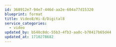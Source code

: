 ```yaml
---
id: 368912e7-94e7-446d-aa2e-604a77d15320
blueprint: format
title: Video8/Hi-8/Digital8
service_categories:
  - video
updated_by: b548c8dc-55b3-4fb3-aa8c-b78417b65d44
updated_at: 1710278682
---
```

